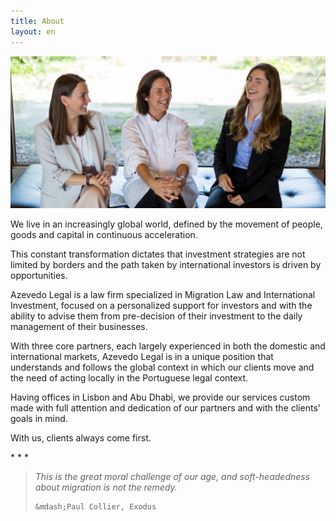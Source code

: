 ```yaml
---
title: About
layout: en
---
```


<div class="w-50">
  <img src="/assets/team.jpg" alt="Azevedo Legal"/>
</div>

<div class="w-80 ph4">

  <p class="lh-copy measure-wide">
    We live in an increasingly global world, defined by the movement of people,
    goods and capital in continuous acceleration.
  </p>

  <p class="lh-copy measure-wide">
    This constant transformation dictates that investment strategies are not
    limited by borders and the path taken by international investors is driven
    by opportunities.
  </p>

  <p class="lh-copy measure-wide">
    Azevedo Legal is a law firm specialized in Migration Law and International
    Investment, focused on a personalized support for investors and with the
    ability to advise them from pre-decision of their investment to the daily
    management of their businesses.
  </p>

  <p class="lh-copy measure-wide">
    With three core partners, each largely experienced in both the domestic and
    international markets, Azevedo Legal is in a unique position that
    understands and follows the global context in which our clients move and
    the need of acting locally in the Portuguese legal context.
  </p>

  <p class="lh-copy measure-wide">
    Having offices in Lisbon and Abu Dhabi, we provide our services custom made
    with full attention and dedication of our partners and with the clients’
    goals in mind.
  </p>

  <p class="lh-copy measure-wide">
    With us, clients always come first.
  </p>

  <p class="lh-copy measure-wide tc pv4 silver">
    * * *
  </p>

  <blockquote class="measure pb4">
    <em class="db lh-copy pv2">
      This is the great moral challenge of our age, and soft-headedness about
      migration is not the remedy.
    </em>

    &mdash;Paul Collier, Exodus
  </blockquote>

</div>
